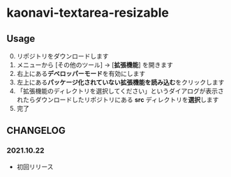 # kaonavi-textarea-resizable

## Usage

0. リポジトリをダウンロードします
1. メニューから [その他のツール] → [**拡張機能**] を開きます
2. 右上にある**デベロッパーモード**を有効にします
3. 左上にある**パッケージ化されていない拡張機能を読み込む**をクリックします
4. 「拡張機能のディレクトリを選択してください」というダイアログが表示されたらダウンロードしたリポジトリにある **src** ディレクトリを**選択**します
5. 完了

## CHANGELOG

### 2021.10.22
- 初回リリース
